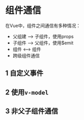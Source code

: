 # 组件通信

在Vue中，组件之间通信有多种情况：

- 父组建 --> 子组件，使用props
- 子组件 --> 父组件，使用$emit
- 组件 <--> 组件
- 跨级组件通信

## 1 自定义事件
## 2 使用`v-model`
## 3 非父子组件通信